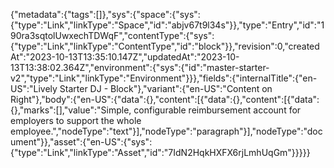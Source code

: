 {"metadata":{"tags":[]},"sys":{"space":{"sys":{"type":"Link","linkType":"Space","id":"abjv67t9l34s"}},"type":"Entry","id":"190ra3sqtolUwxechTDWqF","contentType":{"sys":{"type":"Link","linkType":"ContentType","id":"block"}},"revision":0,"createdAt":"2023-10-13T13:35:10.147Z","updatedAt":"2023-10-13T13:38:02.364Z","environment":{"sys":{"id":"master-starter-v2","type":"Link","linkType":"Environment"}}},"fields":{"internalTitle":{"en-US":"Lively Starter DJ - Block"},"variant":{"en-US":"Content on Right"},"body":{"en-US":{"data":{},"content":[{"data":{},"content":[{"data":{},"marks":[],"value":"Simple, configurable reimbursement account for employers to support the whole employee.","nodeType":"text"}],"nodeType":"paragraph"}],"nodeType":"document"}},"asset":{"en-US":{"sys":{"type":"Link","linkType":"Asset","id":"7IdN2HqkHXFX6rjLmhUqGm"}}}}}